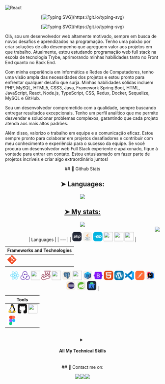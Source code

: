 
 ![React](https://img.shields.io/badge/React-20232A?style=for-the-badge&logo=react&logoColor=61DAFB)

<div align="center">

[![Typing SVG](https://readme-typing-svg.herokuapp.com/?color=FFFFFF&size=35&center=true&vCenter=true&width=1000&lines=Olá,+Sou+Eduardo+Maurício+Dias;+Seja+bem+vindo+ao+meu+Github!!)](https://git.io/typing-svg)
 
 [![Typing SVG](https://readme-typing-svg.herokuapp.com/?color=FFFFFF&size=35&center=true&vCenter=true&width=1000&lines=Desenvolvedor+Web+Full+Stack!)](https://git.io/typing-svg)
   </div>   

Olá, sou um desenvolvedor web altamente motivado, sempre em busca de novos desafios e aprendizados na programação. Tenho uma paixão por criar soluções de alto desempenho que agreguem valor aos projetos em que trabalho. Atualmente, estou estudando programação web full stack na escola de tecnologia Trybe, aprimorando minhas habilidades tanto no Front End quanto no Back End.

Com minha experiência em Informática e Redes de Computadores, tenho uma visão ampla das necessidades dos projetos e estou pronto para enfrentar qualquer desafio que surja. Minhas habilidades sólidas incluem PHP, MySQL, HTML5, CSS3, Java, Framework Spring Boot, HTML, JavaScript, React, Node.js, TypeScript, CSS, Redux, Docker, Sequelize, MySQL e GitHub.

Sou um desenvolvedor comprometido com a qualidade, sempre buscando entregar resultados excepcionais. Tenho um perfil analítico que me permite desvendar e solucionar problemas complexos, garantindo que cada projeto atenda aos mais altos padrões.

Além disso, valorizo o trabalho em equipe e a comunicação eficaz. Estou sempre pronto para colaborar em projetos desafiadores e contribuir com meu conhecimento e experiência para o sucesso da equipe. Se você procura um desenvolvedor web Full Stack experiente e apaixonado, fique à vontade para entrar em contato. Estou entusiasmado em fazer parte de projetos incríveis e criar algo extraordinário juntos!
 
<div align="center">
   ## 🌟 Github Stats

## ➤ Languages:
<a href="https://github.com/edudias1972">
    <img align="center" src="https://github-readme-stats.anuraghazra1.vercel.app/api/top-langs/?username=edudias1972&layout=compact&theme=radical" />


## ➤ My stats:
<a href="https://github.com/edudias1972">
    <img align="center" src="https://github-readme-stats.anuraghazra1.vercel.app/api?username=edudias1972&theme=radical&show_icons=true" />
</a>  
          
<!---
edudias1972/edudias1972 is a ✨ special ✨ repository because its `README.md` (this file) appears on your GitHub profile.
You can click the Preview link to take a look at your changes.
--->
<div>
<div align="center">
  <img align="right" src="[![image](https://user-images.githubusercontent.com/80340034/213583407-cbdb4a46-6290-4f48-9dec-3f4c06d3e285.png) height="200px" />
  </div>
  &nbsp;&nbsp;
<div align="center">
| Languages | 
| --- | 
| <img src="https://github.com/tandpfun/skill-icons/blob/main/icons/PHP-Dark.svg" width="30" height="30"/> <img src="https://github.com/tandpfun/skill-icons/blob/main/icons/Java-Light.svg" width="30" height="30"/> <img src="https://github.com/tandpfun/skill-icons/blob/main/icons/GoLang.svg" width="30" height="30"/> <img src="https://user-images.githubusercontent.com/25181517/117447155-6a868a00-af3d-11eb-9cfe-245df15c9f3f.png" width="30" height="30"/> <img src="https://user-images.githubusercontent.com/25181517/183890598-19a0ac2d-e88a-4005-a8df-1ee36782fde1.png" width="30" height="30"/> <img src="https://user-images.githubusercontent.com/25181517/183423507-c056a6f9-1ba8-4312-a350-19bcbc5a8697.png" width="30" height="30"/> | 

| Frameworks and Technologies | 
| --- | 
| <img src="https://github.com/devicons/devicon/blob/master/icons/git/git-original.svg" width="30" height="30"/> 
<img src="https://github.com/devicons/devicon/blob/1119b9f84c0290e0f0b38982099a2bd027a48bf1/icons/react/react-original.svg" width="30" height="30"/> 
<img src="https://github.com/devicons/devicon/blob/1119b9f84c0290e0f0b38982099a2bd027a48bf1/icons/redux/redux-original.svg" width="30" height="30"/> 
<img src="https://cdn.jsdelivr.net/gh/devicons/devicon/icons/nodejs/nodejs-plain.svg" width="30" height="30"/> 
<img src="https://github.com/devicons/devicon/blob/master/icons/jest/jest-plain.svg" width="30" height="30"/>
<img src="https://img.icons8.com/color/344/docker.png" width="30" height="30"/> 
<img src="https://github.com/tandpfun/skill-icons/blob/main/icons/PostgreSQL-Light.svg" width="30" height="30"/> 
<img src="https://www.seekpng.com/png/full/525-5256723_docker-compose-logo.png" width="30" height="30"/> 
<img src="https://github.com/tandpfun/skill-icons/blob/main/icons/Sequelize-Light.svg" width="30" height="30"/> <img src="https://github.com/devicons/devicon/blob/master/icons/bootstrap/bootstrap-original.svg" width="30" height="30"/> 
<img src="https://github.com/tandpfun/skill-icons/blob/main/icons/HTML.svg" width="30" height="30"/> 
<img src="https://github.com/tandpfun/skill-icons/blob/main/icons/Wordpress.svg" width="30" height="30"/> 
<img src="https://github.com/devicons/devicon/blob/master/icons/vscode/vscode-original.svg" width="30" height="30"/> 
<img src="https://github.com/tandpfun/skill-icons/blob/main/icons/Postman.svg" width="30" height="30"/> 
<img src="https://github.com/tandpfun/skill-icons/blob/main/icons/Idea-Light.svg" width="30" height="30"/> 
<img src="https://github.com/tandpfun/skill-icons/blob/main/icons/Eclipse-Light.svg" width="30" height="30"/> 
<img src="https://github.com/tandpfun/skill-icons/blob/main/icons/Spring-Light.svg" width="30" height="30"/> 
<img src="https://github.com/tandpfun/skill-icons/blob/main/icons/AndroidStudio-Dark.svg" width="30" height="30"/> | 

| Tools | 
| --- | 
| <img src="https://github.com/devicons/devicon/blob/master/icons/linux/linux-original.svg" width="30" height="30"/> <img src="https://github.com/MateusHoffman/MateusHoffman/blob/main/img/GitHub.svg" width="30" height="30"/> <img src="https://img.icons8.com/color/344/bash.png" width="30" height="30"/> 
<img src="https://github.com/devicons/devicon/blob/master/icons/figma/figma-original.svg" width="30" height="30"/> |
</div>
&nbsp;&nbsp;

  <details>
    <summary><h4>All My Technical Skills</h4></summary>
<div id='lojc' align="center">

| Languages  | Frameworks | Technologies | Tools | 
|---|---|---|---|
|<div id='lojc' align="center"><span> 🔸Java 🔸Java Spring 🔸Golang  🔸PHP 🔸JavaScript  🔸TypeScript  🔸SQL  🔸MySQl 🔸PostgreSQL 🔸Python </span></div>|<div id='lojc' align="center"><span>React🔸NodeJS🔸Express🔸Jest🔸React Native</span></div>|<div id='lojc' align="center"><span>Git🔸Local Storage🔸HTML🔸CSS🔸Bootstrap🔸React Router🔸React Testing Library🔸Redux🔸Context API🔸Docker🔸Docker Compose🔸MySQL🔸ORM (Sequelize)🔸NoSQL🔸MongoDB🔸ODM (Mongoose)🔸API🔸Mocks/Stub</span></div>|<div id='lojc' align="center"><span>Linux🔸Bash🔸GitHub🔸Visual Studio Code🔸Figma🔸WordPress🔸Shopify🔸MySQL Workbench</span></div>|
  </details>

<br> 
## 📧 Contact me on:
  
<a href = "mailto:edudias1972@gmail.com"><img src="https://img.shields.io/badge/-Gmail-%23333?style=for-the-badge&logo=gmail&logoColor=white" target="_blank"></a>[![](https://img.shields.io/badge/WhatsApp-25D366?style=for-the-badge&logo=whatsapp&logoColor=white)](https://api.whatsapp.com/send?phone=5-(51)99842-0321)<a href="https://www.linkedin.com/in/eduardo-mauricio-dias/" target="_blank"><img src="https://img.shields.io/badge/-LinkedIn-%230077B5?style=for-the-badge&logo=linkedin&logoColor=white" target="_blank"></a> 
  <br>
   
<div>
